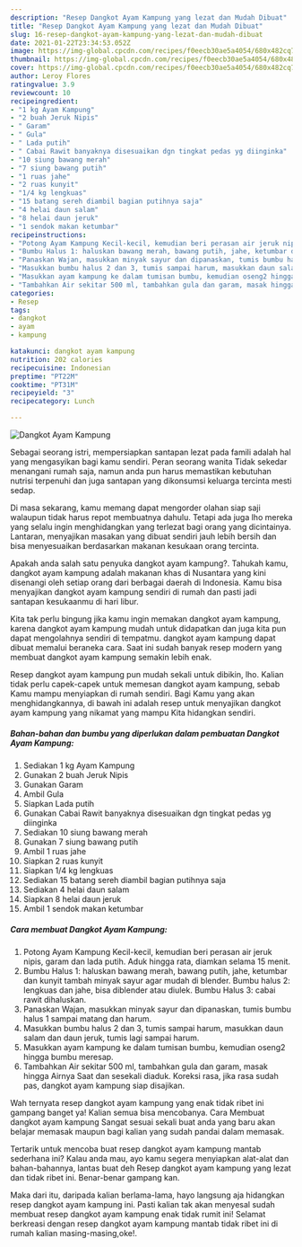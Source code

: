 ```yaml
---
description: "Resep Dangkot Ayam Kampung yang lezat dan Mudah Dibuat"
title: "Resep Dangkot Ayam Kampung yang lezat dan Mudah Dibuat"
slug: 16-resep-dangkot-ayam-kampung-yang-lezat-dan-mudah-dibuat
date: 2021-01-22T23:34:53.052Z
image: https://img-global.cpcdn.com/recipes/f0eecb30ae5a4054/680x482cq70/dangkot-ayam-kampung-foto-resep-utama.jpg
thumbnail: https://img-global.cpcdn.com/recipes/f0eecb30ae5a4054/680x482cq70/dangkot-ayam-kampung-foto-resep-utama.jpg
cover: https://img-global.cpcdn.com/recipes/f0eecb30ae5a4054/680x482cq70/dangkot-ayam-kampung-foto-resep-utama.jpg
author: Leroy Flores
ratingvalue: 3.9
reviewcount: 10
recipeingredient:
- "1 kg Ayam Kampung"
- "2 buah Jeruk Nipis"
- " Garam"
- " Gula"
- " Lada putih"
- " Cabai Rawit banyaknya disesuaikan dgn tingkat pedas yg diinginka"
- "10 siung bawang merah"
- "7 siung bawang putih"
- "1 ruas jahe"
- "2 ruas kunyit"
- "1/4 kg lengkuas"
- "15 batang sereh diambil bagian putihnya saja"
- "4 helai daun salam"
- "8 helai daun jeruk"
- "1 sendok makan ketumbar"
recipeinstructions:
- "Potong Ayam Kampung Kecil-kecil, kemudian beri perasan air jeruk nipis, garam dan lada putih. Aduk hingga rata, diamkan selama 15 menit."
- "Bumbu Halus 1: haluskan bawang merah, bawang putih, jahe, ketumbar dan kunyit tambah minyak sayur agar mudah di blender. Bumbu halus 2: lengkuas dan jahe, bisa diblender atau diulek. Bumbu Halus 3: cabai rawit dihaluskan."
- "Panaskan Wajan, masukkan minyak sayur dan dipanaskan, tumis bumbu halus 1 sampai matang dan harum."
- "Masukkan bumbu halus 2 dan 3, tumis sampai harum, masukkan daun salam dan daun jeruk, tumis lagi sampai harum."
- "Masukkan ayam kampung ke dalam tumisan bumbu, kemudian oseng2 hingga bumbu meresap."
- "Tambahkan Air sekitar 500 ml, tambahkan gula dan garam, masak hingga Airnya Saat dan sesekali diaduk. Koreksi rasa, jika rasa sudah pas, dangkot ayam kampung siap disajikan."
categories:
- Resep
tags:
- dangkot
- ayam
- kampung

katakunci: dangkot ayam kampung 
nutrition: 202 calories
recipecuisine: Indonesian
preptime: "PT22M"
cooktime: "PT31M"
recipeyield: "3"
recipecategory: Lunch

---
```



![Dangkot Ayam Kampung](https://img-global.cpcdn.com/recipes/f0eecb30ae5a4054/680x482cq70/dangkot-ayam-kampung-foto-resep-utama.jpg)

Sebagai seorang istri, mempersiapkan santapan lezat pada famili adalah hal yang mengasyikan bagi kamu sendiri. Peran seorang  wanita Tidak sekedar menangani rumah saja, namun anda pun harus memastikan kebutuhan nutrisi terpenuhi dan juga santapan yang dikonsumsi keluarga tercinta mesti sedap.

Di masa  sekarang, kamu memang dapat mengorder olahan siap saji walaupun tidak harus repot membuatnya dahulu. Tetapi ada juga lho mereka yang selalu ingin menghidangkan yang terlezat bagi orang yang dicintainya. Lantaran, menyajikan masakan yang dibuat sendiri jauh lebih bersih dan bisa menyesuaikan berdasarkan makanan kesukaan orang tercinta. 



Apakah anda salah satu penyuka dangkot ayam kampung?. Tahukah kamu, dangkot ayam kampung adalah makanan khas di Nusantara yang kini disenangi oleh setiap orang dari berbagai daerah di Indonesia. Kamu bisa menyajikan dangkot ayam kampung sendiri di rumah dan pasti jadi santapan kesukaanmu di hari libur.

Kita tak perlu bingung jika kamu ingin memakan dangkot ayam kampung, karena dangkot ayam kampung mudah untuk didapatkan dan juga kita pun dapat mengolahnya sendiri di tempatmu. dangkot ayam kampung dapat dibuat memalui beraneka cara. Saat ini sudah banyak resep modern yang membuat dangkot ayam kampung semakin lebih enak.

Resep dangkot ayam kampung pun mudah sekali untuk dibikin, lho. Kalian tidak perlu capek-capek untuk memesan dangkot ayam kampung, sebab Kamu mampu menyiapkan di rumah sendiri. Bagi Kamu yang akan menghidangkannya, di bawah ini adalah resep untuk menyajikan dangkot ayam kampung yang nikamat yang mampu Kita hidangkan sendiri.

<!--inarticleads1-->

##### Bahan-bahan dan bumbu yang diperlukan dalam pembuatan Dangkot Ayam Kampung:

1. Sediakan 1 kg Ayam Kampung
1. Gunakan 2 buah Jeruk Nipis
1. Gunakan  Garam
1. Ambil  Gula
1. Siapkan  Lada putih
1. Gunakan  Cabai Rawit banyaknya disesuaikan dgn tingkat pedas yg diinginka
1. Sediakan 10 siung bawang merah
1. Gunakan 7 siung bawang putih
1. Ambil 1 ruas jahe
1. Siapkan 2 ruas kunyit
1. Siapkan 1/4 kg lengkuas
1. Sediakan 15 batang sereh diambil bagian putihnya saja
1. Sediakan 4 helai daun salam
1. Siapkan 8 helai daun jeruk
1. Ambil 1 sendok makan ketumbar




<!--inarticleads2-->

##### Cara membuat Dangkot Ayam Kampung:

1. Potong Ayam Kampung Kecil-kecil, kemudian beri perasan air jeruk nipis, garam dan lada putih. Aduk hingga rata, diamkan selama 15 menit.
1. Bumbu Halus 1: haluskan bawang merah, bawang putih, jahe, ketumbar dan kunyit tambah minyak sayur agar mudah di blender. Bumbu halus 2: lengkuas dan jahe, bisa diblender atau diulek. Bumbu Halus 3: cabai rawit dihaluskan.
1. Panaskan Wajan, masukkan minyak sayur dan dipanaskan, tumis bumbu halus 1 sampai matang dan harum.
1. Masukkan bumbu halus 2 dan 3, tumis sampai harum, masukkan daun salam dan daun jeruk, tumis lagi sampai harum.
1. Masukkan ayam kampung ke dalam tumisan bumbu, kemudian oseng2 hingga bumbu meresap.
1. Tambahkan Air sekitar 500 ml, tambahkan gula dan garam, masak hingga Airnya Saat dan sesekali diaduk. Koreksi rasa, jika rasa sudah pas, dangkot ayam kampung siap disajikan.




Wah ternyata resep dangkot ayam kampung yang enak tidak ribet ini gampang banget ya! Kalian semua bisa mencobanya. Cara Membuat dangkot ayam kampung Sangat sesuai sekali buat anda yang baru akan belajar memasak maupun bagi kalian yang sudah pandai dalam memasak.

Tertarik untuk mencoba buat resep dangkot ayam kampung mantab sederhana ini? Kalau anda mau, ayo kamu segera menyiapkan alat-alat dan bahan-bahannya, lantas buat deh Resep dangkot ayam kampung yang lezat dan tidak ribet ini. Benar-benar gampang kan. 

Maka dari itu, daripada kalian berlama-lama, hayo langsung aja hidangkan resep dangkot ayam kampung ini. Pasti kalian tak akan menyesal sudah membuat resep dangkot ayam kampung enak tidak rumit ini! Selamat berkreasi dengan resep dangkot ayam kampung mantab tidak ribet ini di rumah kalian masing-masing,oke!.

